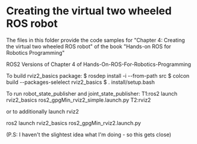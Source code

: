 # Creating the virtual two wheeled ROS robot

The files in this folder provide the code samples for "Chapter 4: Creating the virtual two wheeled ROS robot" of the book "Hands-on ROS for Robotics Programming"

ROS2 Versions of Chapter 4 of Hands-On-ROS-For-Robotics-Programming

To build rviz2_basics package:
$ rosdep install -i --from-path src
$ colcon build --packages-selelect rviz2_basics
$ . install/setup.bash

To run robot_state_publisher and joint_state_publisher:
T1:ros2 launch rviz2_basics ros2_gpgMin_rviz2_simple.launch.py
T2:rviz2

or to additionally launch rviz2

ros2 launch rviz2_basics ros2_gpgMin_rviz2.launch.py

(P.S: I haven't the slightest idea what I'm doing - so this gets close)
